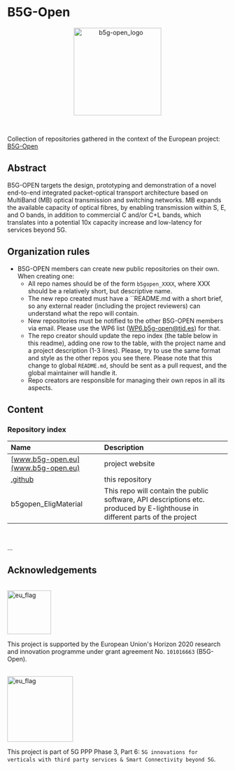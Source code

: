 # B5G-Open
<p align="center">
<img src="https://www.b5g-open.eu/wp-content/uploads/2021/10/B5G-OPEN-LOGO.png" alt="b5g-open_logo" width="200" >
</p>
<br>

Collection of repositories gathered in the context of the European project: [B5G-Open](https://www.b5g-open.eu/)

## Abstract

B5G-OPEN targets the design, prototyping and demonstration of a novel end-to-end integrated packet-optical transport architecture based on MultiBand (MB) optical transmission and switching networks. MB expands the available capacity of optical fibres, by enabling transmission within S, E, and O bands, in addition to commercial C and/or C+L bands, which translates into a potential 10x capacity increase and low-latency for services beyond 5G.

## Organization rules

- B5G-OPEN members can create new public repositories on their own. When creating one:
  - All repo names should be of the form ``b5gopen_XXXX``, where XXX should be a relatively short, but descriptive name.
  - The new repo created must have a ``README.md with a short brief, so any external reader (including the project reviewers) can understand what the repo will contain.
  - New repositories must be notified to the other B5G-OPEN members via email. Please use the WP6 list ([WP6.b5g-open@tid.es](mailto:WP6.b5g-open@tid.es)) for that.
  - The repo creator should update the repo index (the table below in this readme), adding one row to the table, with the project name and a project description (1-3 lines). Please, try to use the same format and style as the other repos you see there. Please note that this change to global ``README.md``, should be sent as a pull request, and the global maintainer will handle it.
  - Repo creators are responsible for managing their own repos in all its aspects. 

## Content

### Repository index

| **Name** | **Description** |
|:--------|:---------------|
| [www.b5g-open.eu](www.b5g-open.eu) | project website |
| [.github](https://github.com/B5G-OPEN/.github) | this repository |
|b5gopen_EligMaterial|This repo will contain the public software, API descriptions etc. produced by E-lighthouse in different parts of the project|

<br>

...

## Acknowledgements
<br>

<img src="https://www.b5g-open.eu/wp-content/uploads/2021/10/Flag_of_Europe-300x200-1.png" alt="eu_flag" width="100">

This project is supported by the European Union's Horizon 2020 research and innovation programme under grant agreement No. ``101016663`` (B5G-Open). 

<br>

<img src="https://www.b5g-open.eu/wp-content/uploads/2021/11/new-5g-header-1-300x91.png" alt="eu_flag" width="150">

This project is part of 5G PPP Phase 3, Part 6: ``5G innovations for verticals with third party services & Smart Connectivity beyond 5G``.
